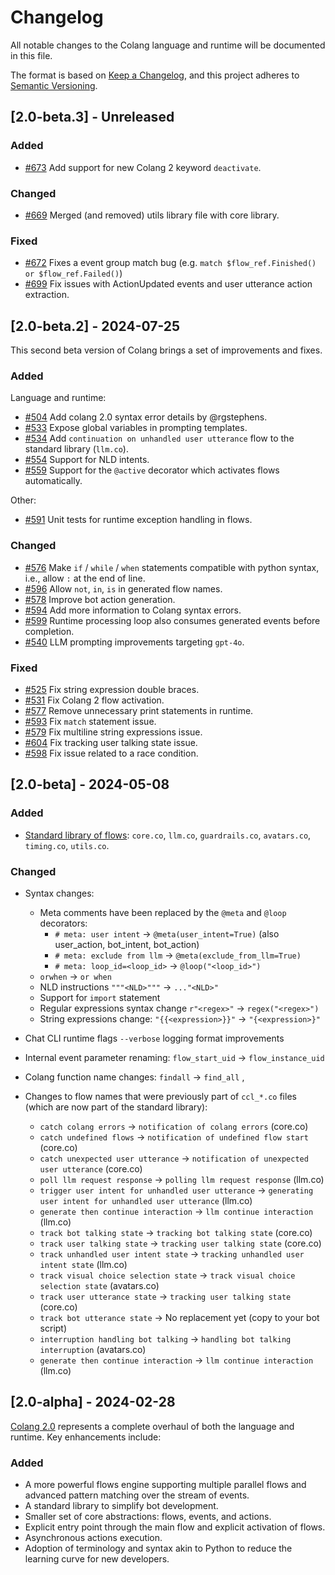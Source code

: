 # Changelog

All notable changes to the Colang language and runtime will be documented in this file.

The format is based on [Keep a Changelog](https://keepachangelog.com/en/1.0.0/), and this project adheres to [Semantic Versioning](https://semver.org/spec/v2.0.0.html).

## [2.0-beta.3] - Unreleased

### Added

* [#673](https://github.com/NVIDIA/NeMo-Guardrails/pull/673) Add support for new Colang 2 keyword `deactivate`.

### Changed

* [#669](https://github.com/NVIDIA/NeMo-Guardrails/pull/669) Merged (and removed) utils library file with core library.

### Fixed

* [#672](https://github.com/NVIDIA/NeMo-Guardrails/pull/672) Fixes a event group match bug (e.g. `match $flow_ref.Finished() or $flow_ref.Failed()`)
* [#699](https://github.com/NVIDIA/NeMo-Guardrails/pull/699) Fix issues with ActionUpdated events and user utterance action extraction.

## [2.0-beta.2] - 2024-07-25

This second beta version of Colang brings a set of improvements and fixes.

### Added

Language and runtime:

* [#504](https://github.com/NVIDIA/NeMo-Guardrails/pull/504) Add colang 2.0 syntax error details by @rgstephens.
* [#533](https://github.com/NVIDIA/NeMo-Guardrails/pull/533) Expose global variables in prompting templates.
* [#534](https://github.com/NVIDIA/NeMo-Guardrails/pull/534) Add `continuation on unhandled user utterance` flow to the standard library (`llm.co`).
* [#554](https://github.com/NVIDIA/NeMo-Guardrails/pull/554) Support for NLD intents.
* [#559](https://github.com/NVIDIA/NeMo-Guardrails/pull/559) Support for the `@active` decorator which activates flows automatically.

Other:

* [#591](https://github.com/NVIDIA/NeMo-Guardrails/pull/591) Unit tests for runtime exception handling in flows.

### Changed

* [#576](https://github.com/NVIDIA/NeMo-Guardrails/pull/576) Make `if` / `while` / `when` statements compatible with python syntax, i.e., allow `:` at the end of line.
* [#596](https://github.com/NVIDIA/NeMo-Guardrails/pull/596) Allow `not`, `in`, `is` in generated flow names.
* [#578](https://github.com/NVIDIA/NeMo-Guardrails/pull/578) Improve bot action generation.
* [#594](https://github.com/NVIDIA/NeMo-Guardrails/pull/594) Add more information to Colang syntax errors.
* [#599](https://github.com/NVIDIA/NeMo-Guardrails/pull/599) Runtime processing loop also consumes generated events before completion.
* [#540](https://github.com/NVIDIA/NeMo-Guardrails/pull/540) LLM prompting improvements targeting `gpt-4o`.

### Fixed

* [#525](https://github.com/NVIDIA/NeMo-Guardrails/pull/525) Fix string expression double braces.
* [#531](https://github.com/NVIDIA/NeMo-Guardrails/pull/531) Fix Colang 2 flow activation.
* [#577](https://github.com/NVIDIA/NeMo-Guardrails/pull/577) Remove unnecessary print statements in runtime.
* [#593](https://github.com/NVIDIA/NeMo-Guardrails/pull/593) Fix `match` statement issue.
* [#579](https://github.com/NVIDIA/NeMo-Guardrails/pull/579) Fix multiline string expressions issue.
* [#604](https://github.com/NVIDIA/NeMo-Guardrails/pull/604) Fix tracking user talking state issue.
* [#598](https://github.com/NVIDIA/NeMo-Guardrails/pull/598) Fix issue related to a race condition.

## [2.0-beta] - 2024-05-08

### Added

* [Standard library of flows](https://docs.nvidia.com/nemo/guardrails/colang_2/language_reference/the-standard-library.html): `core.co`, `llm.co`, `guardrails.co`, `avatars.co`, `timing.co`, `utils.co`.

### Changed

* Syntax changes:
  * Meta comments have been replaced by the `@meta` and `@loop` decorators:
    * `# meta: user intent` -> `@meta(user_intent=True)` (also user_action, bot_intent, bot_action)
    * `# meta: exclude from llm` -> `@meta(exclude_from_llm=True)`
    * `# meta: loop_id=<loop_id>`  -> `@loop("<loop_id>")`
  * `orwhen` -> `or when`
  * NLD instructions `"""<NLD>"""` -> `..."<NLD>"`
  * Support for `import` statement
  * Regular expressions syntax change `r"<regex>"` -> `regex("<regex>")`
  * String expressions change: `"{{<expression>}}"` -> `"{<expression>}"`

* Chat CLI runtime flags `--verbose` logging format improvements
* Internal event parameter renaming: `flow_start_uid` -> `flow_instance_uid`
* Colang function name changes: `findall` -> `find_all` ,

* Changes to flow names that were previously part of `ccl_*.co` files (which are now part of the standard library):
  * `catch colang errors` -> `notification of colang errors` (core.co)
  * `catch undefined flows` -> `notification of undefined flow start` (core.co)
  * `catch unexpected user utterance` -> `notification of unexpected user utterance` (core.co)
  * `poll llm request response` -> `polling llm request response` (llm.co)
  * `trigger user intent for unhandled user utterance` -> `generating user intent for unhandled user utterance` (llm.co)
  * `generate then continue interaction` -> `llm continue interaction` (llm.co)
  * `track bot talking state` -> `tracking bot talking state` (core.co)
  * `track user talking state` -> `tracking user talking state` (core.co)
  * `track unhandled user intent state` -> `tracking unhandled user intent state` (llm.co)
  * `track visual choice selection state` -> `track visual choice selection state` (avatars.co)
  * `track user utterance state` -> `tracking user talking state` (core.co)
  * `track bot utterance state` -> No replacement yet (copy to your bot script)
  * `interruption handling bot talking` -> `handling bot talking interruption` (avatars.co)
  * `generate then continue interaction` -> `llm continue interaction` (llm.co)

## [2.0-alpha] - 2024-02-28

[Colang 2.0](https://docs.nvidia.com/nemo/guardrails/colang_2/overview.html) represents a complete overhaul of both the language and runtime. Key enhancements include:

### Added

* A more powerful flows engine supporting multiple parallel flows and advanced pattern matching over the stream of events.
* A standard library to simplify bot development.
* Smaller set of core abstractions: flows, events, and actions.
* Explicit entry point through the main flow and explicit activation of flows.
* Asynchronous actions execution.
* Adoption of terminology and syntax akin to Python to reduce the learning curve for new developers.
